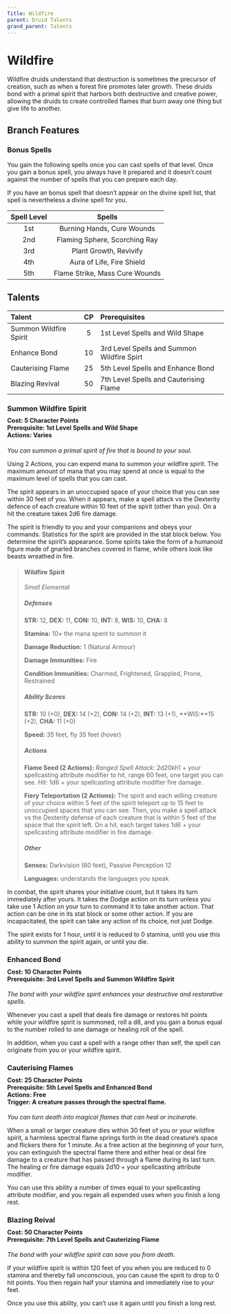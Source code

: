 ```yaml
---
Title: Wildfire
parent: Druid Talents
grand_parent: Talents
---
```


# Wildfire
Wildfire druids understand that destruction is sometimes the precursor of creation, such as when a forest fire promotes later growth. These druids bond with a primal spirit that harbors both destructive and creative power, allowing the druids to create controlled flames that burn away one thing but give life to another.

## Branch Features

### Bonus Spells
You gain the following spells once you can cast spells of that level. Once you gain a bonus spell, you always have it prepared and it doesn’t count against the number of spells that you can prepare each day.

If you have an bonus spell that doesn’t appear on the divine spell list, that spell is nevertheless a divine spell for you.

| Spell Level | Spells |
|:-----------:|:------:|
| 1st | Burning Hands, Cure Wounds |
| 2nd | Flaming Sphere, Scorching Ray |
| 3rd | Plant Growth, Revivify|
| 4th | Aura of Life, Fire Shield |
| 5th | Flame Strike, Mass Cure Wounds |

## Talents

| Talent | CP | Prerequisites |
|:-----------|:------:|:------------|
| Summon Wildfire Spirit | 5  | 1st Level Spells and Wild Shape |   
| Enhance Bond           | 10 | 3rd Level Spells and Summon Wildfire Spirt |   
| Cauterising Flame      | 25 | 5th Level Spells and Enhance Bond |   
| Blazing Revival        | 50 | 7th Level Spells and Cauterising Flame |   

### Summon Wildfire Spirit

<div style="margin-top:-10px;"></div>

#### **Cost:** 5 Character Points<br>**Prerequisite:** 1st Level Spells and Wild Shape<br>**Actions:** Varies
*You can summon a primal spirit of fire that is bound to your soul.* 

Using 2 Actions, you can expend mana to summon your wildfire spirit. The maximum amount of mana that you may spend at once is equal to the maximum level of spells that you can cast. 

The spirit appears in an unoccupied space of your choice that you can see within 30 feet of you. When it appears, make a spell attack vs the Dexterity defence of each creature within 10 feet of the spirit (other than you). On a hit the creature takes 2d6 fire damage.

The spirit is friendly to you and your companions and obeys your commands. Statistics for the spirit are provided in the stat block below. You determine the spirit’s appearance. Some spirits take the form of a humanoid figure made of gnarled branches covered in flame, while others look like beasts wreathed in fire.

> #### Wildfire Spirit
> *Small Elemental*
> 
> ##### Defenses
> **STR:** 12, **DEX:** 11, **CON:** 10, **INT:** 8, **WIS:** 10, **CHA:** 8
> 
> **Stamina:** 10× the mana spent to summon it
> 
> **Damage Reduction:** 1 (Natural Armour)
> 
> **Damage Immunities:** Fire
> 
> **Condition Immunities:** Charmed, Frightened, Grappled, Prone, Restrained
> 
> ##### Ability Scores
> **STR:** 10 (+0), **DEX:** 14 (+2), **CON:** 14 (+2), **INT:** 13 (+1), **WIS:**15 (+2), **CHA:** 11 (+0)
> 
> **Speed:** 35 feet, fly 35 feet (hover)
> 
> ##### Actions
> **Flame Seed (2 Actions):** *Ranged Spell Attack:* 2d20kh1 + your spellcasting attribute modifier to hit, range 60 feet, one target you can see. *Hit:* 1d6 + your spellcasting attribute modifier fire damage.
> 
> **Fiery Teleportation (2 Actions):** The spirit and each willing creature of your choice within 5 feet of the spirit teleport up to 15 feet to unoccupied spaces that you can see. Then, you make a spell attack vs the Dexterity defense of each creature that is within 5 feet of the space that the spirit left. On a hit, each target takes 1d6 + your spellcasting attribute modifier in fire damage.
> 
> ##### Other
> **Senses:** Darkvision (60 feet), Passive Perception 12
> 
> **Languages:** understands the languages you speak

In combat, the spirit shares your initiative count, but it takes its turn immediately after yours. It takes the Dodge action on its turn unless you take use 1 Action on your turn to command it to take another action. That action can be one in its stat block or some other action. If you are incapacitated, the spirit can take any action of its choice, not just Dodge.

The spirit exists for 1 hour, until it is reduced to 0 stamina, until you use this ability to summon the spirit again, or until you die.

### Enhanced Bond

<div style="margin-top:-10px;"></div>

#### **Cost:** 10 Character Points<br>**Prerequisite:** 3rd Level Spells and Summon Wildfire Spirit
*The bond with your wildfire spirit enhances your destructive and restorative spells.* 

Whenever you cast a spell that deals fire damage or restores hit points while your wildfire spirit is summoned, roll a d8, and you gain a bonus equal to the number rolled to one damage or healing roll of the spell.

In addition, when you cast a spell with a range other than self, the spell can originate from you or your wildfire spirit.

### Cauterising Flames

<div style="margin-top:-10px;"></div>

#### **Cost:** 25 Character Points<br>**Prerequisite:** 5th Level Spells and Enhanced Bond<br>**Actions:** Free<br>**Trigger:** A creature passes through the spectral flame.
*You can turn death into magical flames that can heal or incinerate.* 

When a small or larger creature dies within 30 feet of you or your wildfire spirit, a harmless spectral flame springs forth in the dead creature’s space and flickers there for 1 minute. As a free action at the beginning of your turn, you can extinguish the spectral flame there and either heal or deal fire damage to a creature that has passed through a flame during its last turn. The healing or fire damage equals 2d10 + your spellcasting attribute modifier.

You can use this ability a number of times equal to your spellcasting attribute modifier, and you regain all expended uses when you finish a long rest.

### Blazing Reival

<div style="margin-top:-10px;"></div>

#### **Cost:** 50 Character Points<br>**Prerequisite:** 7th Level Spells and Cauterizing Flame
*The bond with your wildfire spirit can save you from death.* 

If your wildfire spirit is within 120 feet of you when you are reduced to 0 stamina and thereby fall unconscious, you can cause the spirit to drop to 0 hit points. You then regain half your stamina and immediately rise to your feet.

Once you use this ability, you can’t use it again until you finish a long rest.
